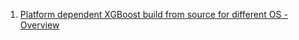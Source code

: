 1. [Platform dependent XGBoost build from source for different OS - Overview](https://dev.azure.com/tr-tax-checkpoint/Checkpoint/_wiki/wikis/Checkpoint.wiki/1063/Platform-dependent-XGBoost-build-from-source-for-different-OS)
 